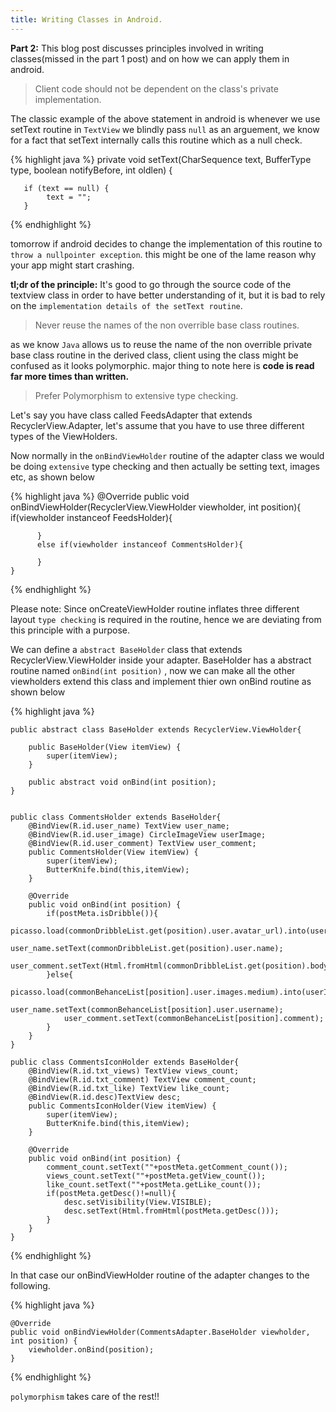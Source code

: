 ```yaml
---
title: Writing Classes in Android.
---
```

**Part 2:**
This blog post discusses principles involved in writing classes(missed in the part 1 post) and on how we can apply them in android.

<!--more-->
 

 >Client code should not be dependent on the class's private implementation.

 The classic example of the above statement in android is whenever we use setText routine in `TextView` we blindly pass `null` as an arguement, we know for a fact that setText internally calls this routine which as a null check.

 {% highlight java %}
   private void setText(CharSequence text, BufferType type,
          boolean notifyBefore, int oldlen) {
        
       if (text == null) {
            text = "";
       }
 {% endhighlight %} 

 tomorrow if android decides to change the implementation of this routine to `throw a nullpointer exception`.
 this might be one of the lame reason why your app might start crashing.
 
 **tl;dr of the principle:** It's good to go through the source code of the textview class in order to have better understanding of it, but it is bad to rely on the `implementation details of the setText routine`.


 >Never reuse the names of the non overrible base class routines. 

as we know `Java` allows us to reuse the name of the non overrible private base class routine in the derived class, client using the class might be confused as it looks polymorphic. major thing to note here is **code is read far more times than written.**

>Prefer Polymorphism to extensive type checking.

Let's say you have class called FeedsAdapter that extends RecyclerView.Adapter, let's assume that you have to use three different types of the ViewHolders.

Now normally in the `onBindViewHolder` routine of the adapter class we would be doing `extensive` type checking and then actually be setting text, images etc, as shown below


{% highlight java %}
    @Override
    public void onBindViewHolder(RecyclerView.ViewHolder viewholder, int position){
          if(viewholder instanceof FeedsHolder){

          }
          else if(viewholder instanceof CommentsHolder){

          }
    } 
{% endhighlight %} 

Please note:
Since onCreateViewHolder routine inflates three different layout `type checking` is required in the routine, hence we are deviating from this principle with a purpose.


We can define a `abstract BaseHolder` class that extends RecyclerView.ViewHolder inside your adapter.  BaseHolder has a abstract routine named `onBind(int position)` , now we can make all the other viewholders extend this class and implement thier own onBind routine as shown below

{% highlight java %}
    

    public abstract class BaseHolder extends RecyclerView.ViewHolder{

        public BaseHolder(View itemView) {
            super(itemView);
        }

        public abstract void onBind(int position);
    }


    public class CommentsHolder extends BaseHolder{
        @BindView(R.id.user_name) TextView user_name;
        @BindView(R.id.user_image) CircleImageView userImage;
        @BindView(R.id.user_comment) TextView user_comment;
        public CommentsHolder(View itemView) {
            super(itemView);
            ButterKnife.bind(this,itemView);
        }

        @Override
        public void onBind(int position) {
            if(postMeta.isDribble()){
                picasso.load(commonDribbleList.get(position).user.avatar_url).into(userImage);
                user_name.setText(commonDribbleList.get(position).user.name);
                user_comment.setText(Html.fromHtml(commonDribbleList.get(position).body));
            }else{
                picasso.load(commonBehanceList[position].user.images.medium).into(userImage);
                user_name.setText(commonBehanceList[position].user.username);
                user_comment.setText(commonBehanceList[position].comment);
            }
        }
    }

    public class CommentsIconHolder extends BaseHolder{
        @BindView(R.id.txt_views) TextView views_count;
        @BindView(R.id.txt_comment) TextView comment_count;
        @BindView(R.id.txt_like) TextView like_count;
        @BindView(R.id.desc)TextView desc;
        public CommentsIconHolder(View itemView) {
            super(itemView);
            ButterKnife.bind(this,itemView);
        }

        @Override
        public void onBind(int position) {
            comment_count.setText(""+postMeta.getComment_count());
            views_count.setText(""+postMeta.getView_count());
            like_count.setText(""+postMeta.getLike_count());
            if(postMeta.getDesc()!=null){
                desc.setVisibility(View.VISIBLE);
                desc.setText(Html.fromHtml(postMeta.getDesc()));
            }
        }
    }

{% endhighlight %} 

In that case our onBindViewHolder routine of the adapter changes to the following.


{% highlight java %}

	@Override
    public void onBindViewHolder(CommentsAdapter.BaseHolder viewholder, int position) {
        viewholder.onBind(position);
    }

{% endhighlight %} 

`polymorphism` takes care of the rest!!



